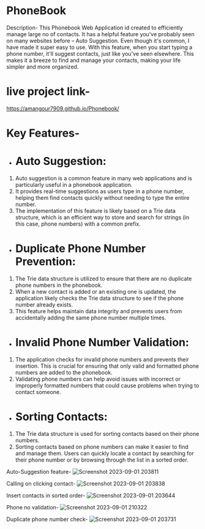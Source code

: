 # PhoneBook
Description- This Phonebook Web Application id created to efficiently manage large no of contacts. 
It has a helpful feature you've probably seen on many websites before – Auto Suggestion. 
Even though it's common, I have made it super easy to use.
With this feature, when you start typing a phone number, it'll suggest contacts, just like you've seen elsewhere. 
This makes it a breeze to find and manage your contacts, making your life simpler and more organized.

# live project link- 
https://amangour7909.github.io/Phonebook/

# Key Features-
- # Auto Suggestion:

1. Auto suggestion is a common feature in many web applications and is particularly useful in a phonebook application.
2. It provides real-time suggestions as users type in a phone number, helping them find contacts quickly without needing to type the entire number.
3. The implementation of this feature is likely based on a Trie data structure, which is an efficient way to store and search for strings (in this case, phone numbers) with a common prefix.

- # Duplicate Phone Number Prevention:
1. The Trie data structure is utilized to ensure that there are no duplicate phone numbers in the phonebook.
2. When a new contact is added or an existing one is updated, the application likely checks the Trie data structure to see if the phone number already exists.
3. This feature helps maintain data integrity and prevents users from accidentally adding the same phone number multiple times.

- # Invalid Phone Number Validation:
1. The application checks for invalid phone numbers and prevents their insertion. This is crucial for ensuring that only valid and formatted phone numbers are added to the phonebook.
2. Validating phone numbers can help avoid issues with incorrect or improperly formatted numbers that could cause problems when trying to contact someone.

- # Sorting Contacts:
1. The Trie data structure is used for sorting contacts based on their phone numbers.
2. Sorting contacts based on phone numbers can make it easier to find and manage them. Users can quickly locate a contact by searching for their phone number or by browsing through the list in a sorted order.

Auto-Suggestion feature-
![Screenshot 2023-09-01 203811](https://github.com/amangour7909/Phonebook/assets/127648041/604a9e89-6ae5-43ff-93ef-20e1362b6835)

Calling on clicking contact-
![Screenshot 2023-09-01 203838](https://github.com/amangour7909/Phonebook/assets/127648041/1939c306-cf3a-444e-bfce-b00b6122e3b1)

Insert contacts in sorted order-
![Screenshot 2023-09-01 203644](https://github.com/amangour7909/Phonebook/assets/127648041/f1dd36d7-4e3a-4eb3-8ed7-59e35e354f99)

Phone no validation-
![Screenshot 2023-09-01 210322](https://github.com/amangour7909/Phonebook/assets/127648041/9a477562-5a50-4894-937c-63366f8dfd07)


Duplicate phone number check-
![Screenshot 2023-09-01 203731](https://github.com/amangour7909/Phonebook/assets/127648041/15a2102a-7662-4e02-8bba-75322806f118)
